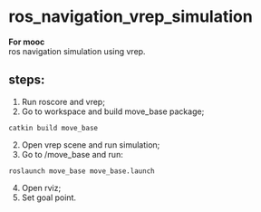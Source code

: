 # ros_navigation_vrep_simulation
**For mooc**  
ros navigation simulation using vrep.  
## steps:  
1. Run roscore and vrep; 
2. Go to workspace and build move_base package;
~~~
catkin build move_base
~~~  
2. Open vrep scene and run simulation;  
3. Go to /move_base and run:  
~~~
roslaunch move_base move_base.launch
~~~
4. Open rviz;  
5. Set goal point.
